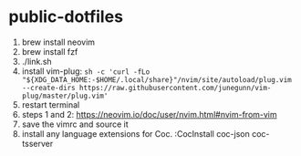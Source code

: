 # public-dotfiles

1. brew install neovim
2. brew install fzf
3. ./link.sh
4. install vim-plug: `sh -c 'curl -fLo "${XDG_DATA_HOME:-$HOME/.local/share}"/nvim/site/autoload/plug.vim --create-dirs https://raw.githubusercontent.com/junegunn/vim-plug/master/plug.vim'`
5. restart terminal
6. steps 1 and 2: https://neovim.io/doc/user/nvim.html#nvim-from-vim
7. save the vimrc and source it
8. install any language extensions for Coc. :CocInstall coc-json coc-tsserver
